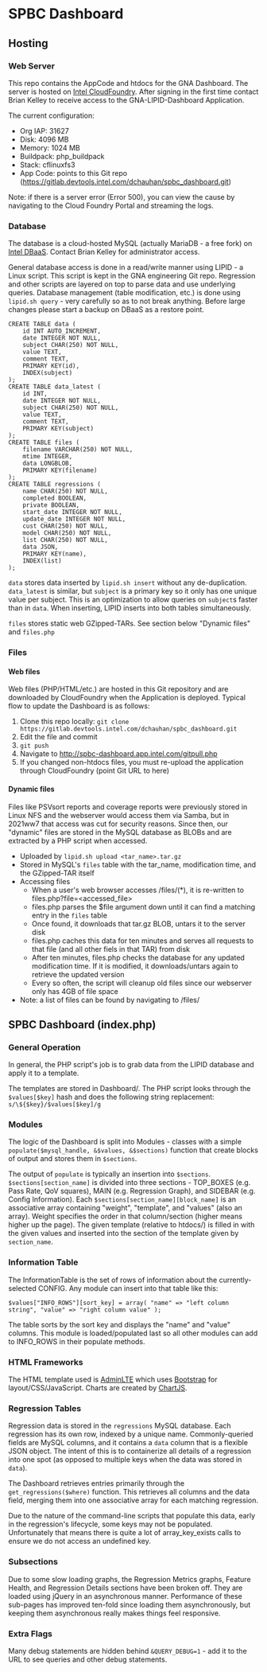 # SPBC Dashboard

## Hosting

### Web Server

This repo contains the AppCode and htdocs for the GNA Dashboard. The server is hosted on [Intel CloudFoundry](https://cloudfoundry.intel.com/apps/signin). After signing in the first time contact Brian Kelley to receive access to the GNA-LIPID-Dashboard Application.

The current configuration:

- Org IAP: 31627
- Disk: 4096 MB
- Memory: 1024 MB
- Buildpack: php_buildpack
- Stack: cflinuxfs3
- App Code: points to this Git repo (https://gitlab.devtools.intel.com/dchauhan/spbc_dashboard.git)

Note: if there is a server error (Error 500), you can view the cause by navigating to the Cloud Foundry Portal and streaming the logs.

### Database

The database is a cloud-hosted MySQL (actually MariaDB - a free fork) on [Intel DBaaS](https://dbaas.intel.com/#/overview). Contact Brian Kelley for administrator access.

General database access is done in a read/write manner using LIPID - a Linux script. This script is kept in the GNA engineering Git repo. Regression and other scripts are layered on top to parse data and use underlying queries. Database management (table modification, etc.) is done using `lipid.sh query` - very carefully so as to not break anything. Before large changes please start a backup on DBaaS as a restore point.

	CREATE TABLE data (
		id INT AUTO_INCREMENT,
		date INTEGER NOT NULL,
		subject CHAR(250) NOT NULL,
		value TEXT,
		comment TEXT,
		PRIMARY KEY(id),
		INDEX(subject)
	);
	CREATE TABLE data_latest (
		id INT,
		date INTEGER NOT NULL,
		subject CHAR(250) NOT NULL,
		value TEXT,
		comment TEXT,
		PRIMARY KEY(subject)
	);
	CREATE TABLE files (
		filename VARCHAR(250) NOT NULL,
		mtime INTEGER,
		data LONGBLOB,
		PRIMARY KEY(filename)
	);
	CREATE TABLE regressions (
		name CHAR(250) NOT NULL,
		completed BOOLEAN,
		private BOOLEAN,
		start_date INTEGER NOT NULL,
		update_date INTEGER NOT NULL,
		cust CHAR(250) NOT NULL,
		model CHAR(250) NOT NULL,
		list CHAR(250) NOT NULL,
		data JSON,
		PRIMARY KEY(name),
		INDEX(list)
	);

`data` stores data inserted by `lipid.sh insert` without any de-duplication. `data_latest` is similar, but `subject` is a primary key so it only has one unique value per subject. This is an optimization to allow queries on `subject`s faster than in `data`. When inserting, LIPID inserts into both tables simultaneously.

`files` stores static web GZipped-TARs. See section below "Dynamic files" and `files.php`

### Files

#### Web files
Web files (PHP/HTML/etc.) are hosted in this Git repository and are downloaded by CloudFoundry when the Application is deployed. Typical flow to update the Dashboard is as follows:

1) Clone this repo locally: `git clone https://gitlab.devtools.intel.com/dchauhan/spbc_dashboard.git`
2) Edit the file and commit
3) `git push`
4) Navigate to http://spbc-dashboard.app.intel.com/gitpull.php
5) If you changed non-htdocs files, you must re-upload the application through CloudFoundry (point Git URL to here)

#### Dynamic files

Files like PSVsort reports and coverage reports were previously stored in Linux NFS and the webserver would access them via Samba, but in 2021ww7 that access was cut for security reasons. Since then, our "dynamic" files are stored in the MySQL database as BLOBs and are extracted by a PHP script when accessed.

* Uploaded by `lipid.sh upload <tar_name>.tar.gz`
* Stored in MySQL's `files` table with the tar_name, modification time, and the GZipped-TAR itself
* Accessing files
	* When a user's web browser accesses /files/(*), it is re-written to files.php?file=<accessed_file>
	* files.php parses the $file argument down until it can find a matching entry in the `files` table
	* Once found, it downloads that tar.gz BLOB, untars it to the server disk
	* files.php caches this data for ten minutes and serves all requests to that file (and all other fiels in that TAR) from disk
	* After ten minutes, files.php checks the database for any updated modification time. If it is modified, it downloads/untars again to retrieve the updated version
	* Every so often, the script will cleanup old files since our webserver only has 4GB of file space
* Note: a list of files can be found by navigating to /files/
	
## SPBC Dashboard (index.php)

### General Operation

In general, the PHP script's job is to grab data from the LIPID database and apply it to a template.

The templates are stored in Dashboard/. The PHP script looks through the `$values[$key]` hash and does the following string replacement: `s/\${$key}/$values[$key]/g`

### Modules

The logic of the Dashboard is split into Modules - classes with a simple `populate($mysql_handle, &$values, &$sections)` function that create blocks of output and stores them in `$sections`.

The output of `populate` is typically an insertion into `$sections`. `$sections[section_name]` is divided into three sections - TOP_BOXES (e.g. Pass Rate, QoV squares), MAIN (e.g. Regression Graph), and SIDEBAR (e.g. Config Information). Each `$sections[section_name][block_name]` is an associative array containing "weight", "template", and "values" (also an array). Weight specifies the order in that column/section (higher means higher up the page). The given template (relative to htdocs/) is filled in with the given values and inserted into the section of the template given by `section_name`.

### Information Table

The InformationTable is the set of rows of information about the currently-selected CONFIG. Any module can insert into that table like this:

	$values["INFO_ROWS"][sort_key] = array( "name" => "left column string", "value" => "right column value" );
	
The table sorts by the sort key and displays the "name" and "value" columns. This module is loaded/populated last so all other modules can add to INFO_ROWS in their populate methods.

### HTML Frameworks

The HTML template used is [AdminLTE](https://adminlte.io/docs/2.4/layout) which uses [Bootstrap](https://getbootstrap.com/docs/3.4/) for layout/CSS/JavaScript. Charts are created by [ChartJS](https://www.chartjs.org/docs/latest/).

### Regression Tables

Regression data is stored in the `regressions` MySQL database. Each regression has its own row, indexed by a unique name. Commonly-queried fields are MySQL columns, and it contains a `data` column that is a flexible JSON object. The intent of this is to containerize all details of a regression into one spot (as opposed to multiple keys when the data was stored in `data`).

The Dashboard retrieves entries primarily through the `get_regressions($where)` function. This retrieves all columns and the data field, merging them into one associative array for each matching regression.

Due to the nature of the command-line scripts that populate this data, early in the regression's lifecycle, some keys may not be populated. Unfortunately that means there is quite a lot of array_key_exists calls to ensure we do not access an undefined key.

### Subsections

Due to some slow loading graphs, the Regression Metrics graphs, Feature Health, and Regression Details sections have been broken off. They are loaded using jQuery in an asynchronous manner. Performance of these sub-pages has improved ten-fold since loading them asynchronously, but keeping them asynchronous really makes things feel responsive.

### Extra Flags

Many debug statements are hidden behind `&QUERY_DEBUG=1` - add it to the URL to see queries and other debug statements.